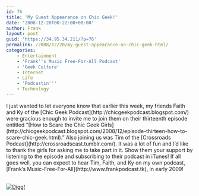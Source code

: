 ```yaml
---
id: 76
title: 'My Guest Appearance on Chic Geek!'
date: '2008-12-20T00:22:00+00:00'
author: Frank
layout: post
guid: 'https://34.95.34.211/?p=76'
permalink: /2008/12/20/my-guest-appearance-on-chic-geek-html/
categories:
    - Entertainment
    - 'Frank''s Music Free-For-All Podcast'
    - 'Geek Culture'
    - Internet
    - Life
    - 'Podcastin'''
    - Technology
---
```


<div src="v5">I just wanted to let everyone know that earlier this week, my friends Faith and Ky of the [Chic Geek Podcast](http://chicgeekpodcast.blogspot.com/) were gracious enough to invite me to join them on their thirteenth episode entitled “[How to Scare the Chic Geek Girls](http://chicgeekpodcast.blogspot.com/2008/12/episode-thirteen-how-to-scare-chic-geek.html)<span>.</span>” Also joining us was Tim of the [Crossroads Podcast](http://crossroadscast.tumblr.com/). It was a lot of fun and I’d like to thank the girls for asking me to take part in it. Show them your support by listening to the episode and subscribing to their podcast in iTunes! If all goes well, you can expect to hear Tim, Faith, and Ky on my own podcast, [Frank’s Music-Free-For-All](http://www.frankpodcast.tk), in early 2009!

[  
![Digg!](http://digg.com/img/badges/100x20-digg-button.gif)  ](http://digg.com/)

</div>